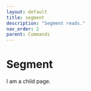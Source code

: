 ```yaml
---
layout: default
title: segment
description: "Segment reads."
nav_order: 2
parent: Commands
---
```


# Segment

I am a child page.
